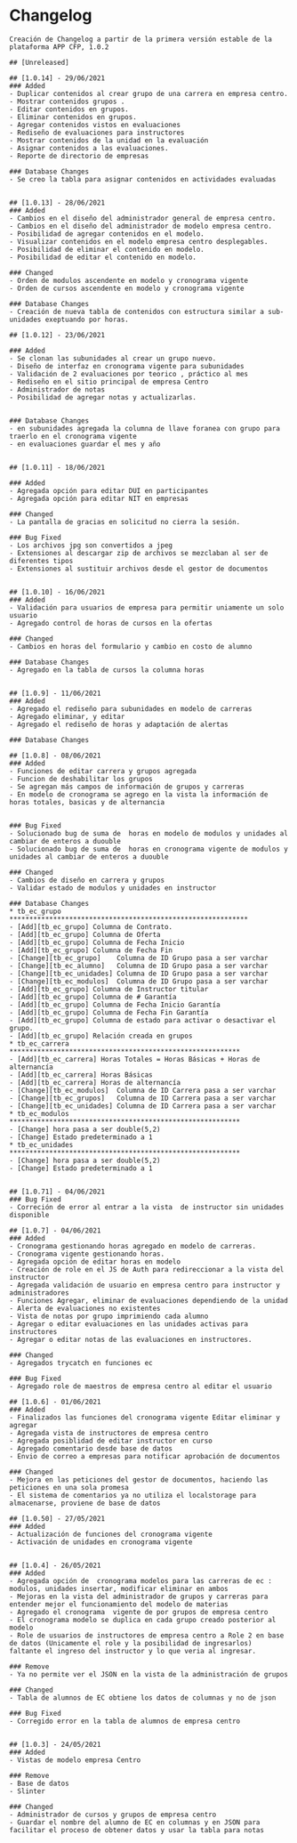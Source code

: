 # Changelog

    Creación de Changelog a partir de la primera versión estable de la plataforma APP CFP, 1.0.2

    ## [Unreleased]

    ## [1.0.14] - 29/06/2021
    ### Added
    - Duplicar contenidos al crear grupo de una carrera en empresa centro.
    - Mostrar contenidos grupos .
    - Editar contenidos en grupos.
    - Eliminar contenidos en grupos.
    - Agregar contenidos vistos en evaluaciones
    - Rediseño de evaluaciones para instructores
    - Mostrar contenidos de la unidad en la evaluación
    - Asignar contenidos a las evaluaciones.
    - Reporte de directorio de empresas

    ### Database Changes
    - Se creo la tabla para asignar contenidos en actividades evaluadas


    ## [1.0.13] - 28/06/2021
    ### Added
    - Cambios en el diseño del administrador general de empresa centro.
    - Cambios en el diseño del administrador de modelo empresa centro.
    - Posibilidad de agregar contenidos en el modelo.
    - Visualizar contenidos en el modelo empresa centro desplegables.
    - Posibilidad de eliminar el contenido en modelo.
    - Posibilidad de editar el contenido en modelo.

    ### Changed
    - Orden de modulos ascendente en modelo y cronograma vigente
    - Orden de cursos ascendente en modelo y cronograma vigente

    ### Database Changes
    - Creación de nueva tabla de contenidos con estructura similar a sub-unidades exeptuando por horas.

    ## [1.0.12] - 23/06/2021

    ### Added
    - Se clonan las subunidades al crear un grupo nuevo.
    - Diseño de interfaz en cronograma vigente para subunidades
    - Validación de 2 evaluaciones por teorico , práctico al mes
    - Rediseño en el sitio principal de empresa Centro
    - Administrador de notas 
    - Posibilidad de agregar notas y actualizarlas.


    ### Database Changes
    - en subunidades agregada la columna de llave foranea con grupo para traerlo en el cronograma vigente
    - en evaluaciones guardar el mes y año

    
    ## [1.0.11] - 18/06/2021
    
    ### Added
    - Agregada opción para editar DUI en participantes
    - Agregada opción para editar NIT en empresas

    ### Changed
    - La pantalla de gracias en solicitud no cierra la sesión.

    ### Bug Fixed
    - Los archivos jpg son convertidos a jpeg
    - Extensiones al descargar zip de archivos se mezclaban al ser de diferentes tipos
    - Extensiones al sustituir archivos desde el gestor de documentos


    ## [1.0.10] - 16/06/2021
    ### Added
    - Validación para usuarios de empresa para permitir uniamente un solo usuario
    - Agregado control de horas de cursos en la ofertas

    ### Changed
    - Cambios en horas del formulario y cambio en costo de alumno

    ### Database Changes
    - Agregado en la tabla de cursos la columna horas
    

    ## [1.0.9] - 11/06/2021
    ### Added
    - Agregado el rediseño para subunidades en modelo de carreras
    - Agregado eliminar, y editar 
    - Agregado el rediseño de horas y adaptación de alertas
    
    ### Database Changes

    ## [1.0.8] - 08/06/2021
    ### Added
    - Funciones de editar carrera y grupos agregada
    - Funcion de deshabilitar los grupos
    - Se agregan más campos de información de grupos y carreras
    - En modelo de cronograma se agrego en la vista la información de horas totales, basicas y de alternancia


    ### Bug Fixed
    - Solucionado bug de suma de  horas en modelo de modulos y unidades al cambiar de enteros a duouble
    - Solucionado bug de suma de  horas en cronograma vigente de modulos y unidades al cambiar de enteros a duouble

    ### Changed
    - Cambios de diseño en carrera y grupos
    - Validar estado de modulos y unidades en instructor

    ### Database Changes
    * tb_ec_grupo ************************************************************
    - [Add][tb_ec_grupo] Columna de Contrato.
    - [Add][tb_ec_grupo] Columna de Oferta
    - [Add][tb_ec_grupo] Columna de Fecha Inicio
    - [Add][tb_ec_grupo] Columna de Fecha Fin
    - [Change][tb_ec_grupo]    Columna de ID Grupo pasa a ser varchar
    - [Change][tb_ec_alumno]   Columna de ID Grupo pasa a ser varchar
    - [Change][tb_ec_unidades] Columna de ID Grupo pasa a ser varchar
    - [Change][tb_ec_modulos]  Columna de ID Grupo pasa a ser varchar
    - [Add][tb_ec_grupo] Columna de Instructor titular
    - [Add][tb_ec_grupo] Columna de # Garantía
    - [Add][tb_ec_grupo] Columna de Fecha Inicio Garantía
    - [Add][tb_ec_grupo] Columna de Fecha Fin Garantía
    - [Add][tb_ec_grupo] Columna de estado para activar o desactivar el grupo.
    - [Add][tb_ec_grupo] Relación creada en grupos
    * tb_ec_carrera **********************************************************
    - [Add][tb_ec_carrera] Horas Totales = Horas Básicas + Horas de alternancía
    - [Add][tb_ec_carrera] Horas Básicas
    - [Add][tb_ec_carrera] Horas de alternancía
    - [Change][tb_ec_modulos]  Columna de ID Carrera pasa a ser varchar
    - [Change][tb_ec_grupos]   Columna de ID Carrera pasa a ser varchar
    - [Change][tb_ec_unidades] Columna de ID Carrera pasa a ser varchar
    * tb_ec_modulos **********************************************************
    - [Change] hora pasa a ser double(5,2)
    - [Change] Estado predeterminado a 1
    * tb_ec_unidades **********************************************************
    - [Change] hora pasa a ser double(5,2)
    - [Change] Estado predeterminado a 1


    ## [1.0.71] - 04/06/2021
    ### Bug Fixed
    - Correción de error al entrar a la vista  de instructor sin unidades disponible

    ## [1.0.7] - 04/06/2021
    ### Added
    - Cronograma gestionando horas agregado en modelo de carreras.
    - Cronograma vigente gestionando horas.
    - Agregada opción de editar horas en modelo
    - Creación de role en el JS de Auth para redireccionar a la vista del instructor
    - Agregada validación de usuario en empresa centro para instructor y administradores
    - Funciones Agregar, eliminar de evaluaciones dependiendo de la unidad
    - Alerta de evaluaciones no existentes
    - Vista de notas por grupo imprimiendo cada alumno
    - Agregar o editar evaluaciones en las unidades activas para instructores
    - Agregar o editar notas de las evaluaciones en instructores.

    ### Changed
    - Agregados trycatch en funciones ec

    ### Bug Fixed
    - Agregado role de maestros de empresa centro al editar el usuario

    ## [1.0.6] - 01/06/2021
    ### Added
    - Finalizados las funciones del cronograma vigente Editar eliminar y agregar
    - Agregada vista de instructores de empresa centro
    - Agregada posiblidad de editar instructor en curso
    - Agregado comentario desde base de datos
    - Envio de correo a empresas para notificar aprobación de documentos

    ### Changed
    - Mejora en las peticiones del gestor de documentos, haciendo las peticiones en una sola promesa
    - El sistema de comentarios ya no utiliza el localstorage para almacenarse, proviene de base de datos

    ## [1.0.50] - 27/05/2021
    ### Added
    - Actualización de funciones del cronograma vigente
    - Activación de unidades en cronograma vigente


    ## [1.0.4] - 26/05/2021
    ### Added
    - Agregada opción de  cronograma modelos para las carreras de ec : modulos, unidades insertar, modificar eliminar en ambos
    - Mejoras en la vista del administrador de grupos y carreras para entender mejor el funcionamiento del modelo de materias
    - Agregado el cronograma  vigente de por grupos de empresa centro
    - El cronograma modelo se duplica en cada grupo creado posterior al modelo
    - Role de usuarios de instructores de empresa centro a Role 2 en base de datos (Unicamente el role y la posibilidad de ingresarlos)
    faltante el ingreso del instructor y lo que veria al ingresar.

    ### Remove
    - Ya no permite ver el JSON en la vista de la administración de grupos

    ### Changed
    - Tabla de alumnos de EC obtiene los datos de columnas y no de json

    ### Bug Fixed
    - Corregido error en la tabla de alumnos de empresa centro


    ## [1.0.3] - 24/05/2021
    ### Added
    - Vistas de modelo empresa Centro

    ### Remove
    - Base de datos
    - Slinter

    ### Changed
    - Administrador de cursos y grupos de empresa centro
    - Guardar el nombre del alumno de EC en columnas y en JSON para facilitar el proceso de obtener datos y usar la tabla para notas
